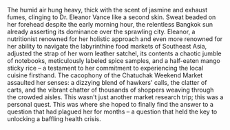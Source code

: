 The humid air hung heavy, thick with the scent of jasmine and exhaust fumes, clinging to Dr. Eleanor Vance like a second skin.  Sweat beaded on her forehead despite the early morning hour, the relentless Bangkok sun already asserting its dominance over the sprawling city.  Eleanor, a nutritionist renowned for her holistic approach and even more renowned for her ability to navigate the labyrinthine food markets of Southeast Asia, adjusted the strap of her worn leather satchel, its contents a chaotic jumble of notebooks, meticulously labeled spice samples, and a half-eaten mango sticky rice – a testament to her commitment to experiencing the local cuisine firsthand.  The cacophony of the Chatuchak Weekend Market assaulted her senses: a dizzying blend of hawkers' calls, the clatter of carts, and the vibrant chatter of thousands of shoppers weaving through the crowded aisles.  This wasn't just another market research trip; this was a personal quest.  This was where she hoped to finally find the answer to a question that had plagued her for months – a question that held the key to unlocking a baffling health crisis.
